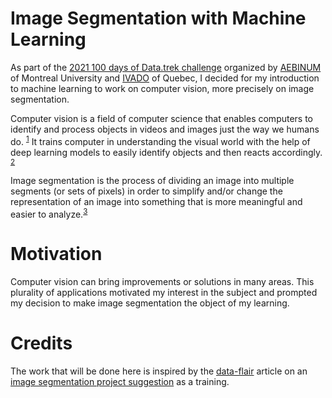 # Image Segmentation with Machine Learning

As part of the [2021 100 days of Data.trek challenge](5) organized by [AEBINUM](10) of Montreal University and [IVADO](15) of Quebec, I decided for my introduction to machine learning to work on computer vision, more precisely on image segmentation.

Computer vision is a field of computer science that enables computers to identify and process objects in videos and images just the way we humans do. <sup>[1](20)</sup> It trains computer in understanding the visual world with the help of deep learning models to easily identify objects and then reacts accordingly. <sup>[2](25)</sup>

Image segmentation is the process of dividing an image into multiple segments (or sets of pixels) in order to simplify and/or change the representation of an image into something that is more meaningful and easier to analyze.<sup>[3](30)</sup>

# Motivation

Computer vision can bring improvements or solutions in many areas. This plurality of applications motivated my interest in the subject and prompted my decision to make image segmentation the object of my learning.

# Credits

The work that will be done here is inspired by the [data-flair](95) article on an [image segmentation project suggestion](100) as a training.

[5]: http://www.aebinum.umontreal.ca/datatrek2021.html#
[10]: http://www.aebinum.umontreal.ca/index_EN.html
[15]: https://ivado.ca/
[20]: https://data-flair.training/blogs/image-segmentation-machine-learning/
[25]: https://data-flair.training/blogs/computer-vision-project-ideas/
[30]: https://en.wikipedia.org/wiki/Image_segmentation
[95]: https://data-flair.training/
[100]: https://data-flair.training/blogs/image-segmentation-machine-learning/
